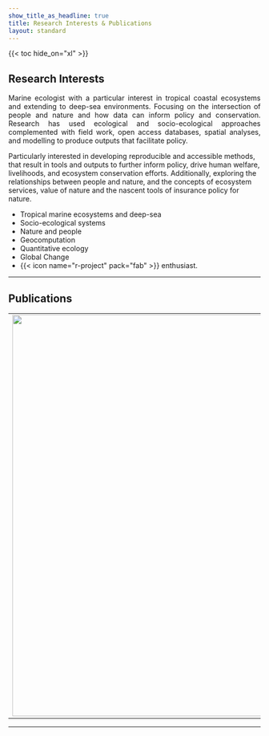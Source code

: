 ```yaml
---
show_title_as_headline: true
title: Research Interests & Publications
layout: standard
---
```


{{< toc hide_on="xl" >}}

## Research Interests

<p align="justify">
  Marine ecologist with a particular interest in tropical coastal ecosystems and extending to deep-sea environments. Focusing on the intersection of people and nature and how data can inform policy and conservation. Research has used ecological and socio-ecological approaches complemented with field work, open access databases, spatial analyses, and modelling to produce outputs that facilitate policy.
  
  Particularly interested in developing reproducible and accessible methods, that result in tools and outputs to further inform policy, drive human welfare, livelihoods, and ecosystem conservation efforts. Additionally, exploring the relationships between people and nature, and the concepts of ecosystem services, value of nature and the nascent tools of insurance policy for nature.
  
  - Tropical marine ecosystems and deep-sea
  - Socio-ecological systems
  - Nature and people
  - Geocomputation
  - Quantitative ecology
  - Global Change
  - {{< icon name="r-project" pack="fab" >}} enthusiast.
 
</p>

---

## Publications

|||
|:-:|:-:|
<img align="left" width="800" src="/research/graphical_abs.png" >|<div style="text-align: left">**Sing Wong, A.**, Vrontos, S., & Taylor, M. L. (2022). An assessment of people living by coral reefs over space and time. Global Change Biology, 00, 1–15. https://doi.org/10.1111/gcb.16391</div>

---


